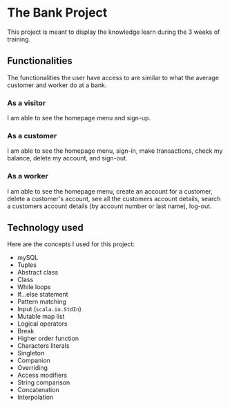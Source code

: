 # The Bank Project

This project is meant to display the knowledge learn during the 3 weeks of training.

## Functionalities
The functionalities the user have access to are similar to what the average customer and worker do at a bank.

### As a visitor
I am able to see the homepage menu and sign-up.

### As a customer
I am able to see the homepage menu, sign-in, make transactions, check my balance, delete my account, and sign-out.

### As a worker
I am able to see the homepage menu, create an account for a customer, delete a customer's account, see all the customers account details, search a customers account details (by account number or last name), log-out.

## Technology used

Here are the concepts I used for this project:

- mySQL
- Tuples
- Abstract class
- Class
- While loops
- If...else statement
- Pattern matching
- Input (`scala.io.StdIn`)
- Mutable map list
- Logical operators
- Break
- Higher order function
- Characters literals
- Singleton
- Companion
- Overriding
- Access modifiers
- String comparison
- Concatenation
- Interpolation

